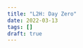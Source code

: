 ```yaml
---
title: "L2H: Day Zero"
date: 2022-03-13
tags: []
draft: true
---
```


<!-- ![map of lassen](/static/maps/lassen.png) -->
